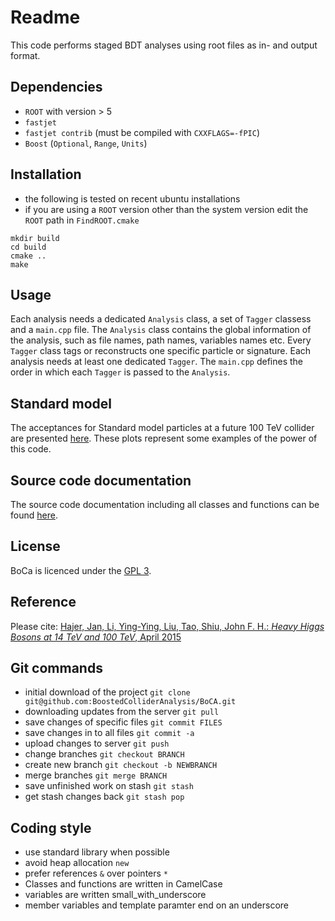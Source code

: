 # Readme

This code performs staged BDT analyses using root files as in- and output format.

## Dependencies

* `ROOT` with version > 5
* `fastjet`
* `fastjet contrib` (must be compiled with `CXXFLAGS=-fPIC`)
* `Boost` (`Optional`, `Range`, `Units`)

## Installation

* the following is tested on recent ubuntu installations
* if you are using a `ROOT` version other than the system version edit the `ROOT` path in `FindROOT.cmake`

~~~~
mkdir build
cd build
cmake ..
make
~~~~

## Usage

Each analysis needs a dedicated `Analysis` class, a set of `Tagger` classess and a `main.cpp` file.
The `Analysis` class contains the global information of the analysis, such as file names, path names, variables names etc.
Every `Tagger` class tags or reconstructs one specific particle or signature. Each analysis needs at least one dedicated `Tagger`.
The `main.cpp` defines the order in which each `Tagger` is passed to the `Analysis`.

## Standard model

The acceptances for Standard model particles at a future 100 TeV collider are presented [here](doc/standard-model.md).
These plots represent some examples of the power of this code.

## Source code documentation

The source code documentation including all classes and functions can be found [here](http://boostedcollideranalysis.github.io/BoCA).

## License

BoCa is licenced under the [GPL 3](doc/License.md).

## Reference

Please cite:
[Hajer, Jan, Li, Ying-Ying, Liu, Tao, Shiu, John F. H.: *Heavy Higgs Bosons at 14 TeV and 100 TeV*, April 2015](https://inspirehep.net/record/1365110)

## Git commands

* initial download of the project `git clone git@github.com:BoostedColliderAnalysis/BoCA.git`
* downloading updates from the server `git pull`
* save changes of specific files `git commit FILES`
* save changes in to all files `git commit -a`
* upload changes to server `git push`
* change branches `git checkout BRANCH`
* create new branch `git checkout -b NEWBRANCH`
* merge branches `git merge BRANCH`
* save unfinished work on stash `git stash`
* get stash changes back `git stash pop`

## Coding style

* use standard library when possible
* avoid heap allocation `new`
* prefer references `&` over pointers `*`
* Classes and functions are written in CamelCase
* variables are written small_with_underscore
* member variables and template paramter end on an underscore
